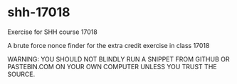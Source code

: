 # shh-17018
Exercise for SHH course 17018

A brute force nonce finder for the extra credit exercise in class 17018

WARNING: YOU SHOULD NOT BLINDLY RUN A SNIPPET FROM GITHUB OR PASTEBIN.COM ON YOUR OWN COMPUTER UNLESS YOU TRUST THE SOURCE.

